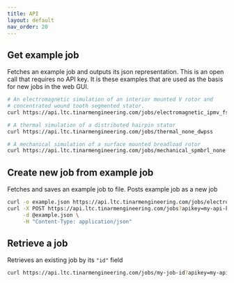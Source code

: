 ```yaml
---
title: API
layout: default
nav_order: 20
---
```


## Get example job

Fetches an example job and outputs its json representation.  This is an open call that requires no API key.  It is these examples that are used as the basis for new jobs in the web GUI.

```bash
# An electromagnetic simulation of an interior mounted V rotor and 
# concentrated wound tooth segmented stator.
curl https://api.ltc.tinarmengineering.com/jobs/electromagnetic_ipmv_fscwseg
```

```bash
# A thermal simulation of a distributed hairpin stator
curl https://api.ltc.tinarmengineering.com/jobs/thermal_none_dwpss
```

```bash
# A mechanical simulation of a surface mounted breadload rotor
curl https://api.ltc.tinarmengineering.com/jobs/mechanical_spmbrl_none
```

## Create new job from example job

Fetches and saves an example job to file.  Posts example job as a new job

```bash
curl -o example.json https://api.ltc.tinarmengineering.com/jobs/electromagnetic_ipmv_fscwseg
curl -X POST https://api.ltc.tinarmengineering.com/jobs?apikey=my-api-key \
     -d @example.json \
     -H "Content-Type: application/json"
```

## Retrieve a job

Retrieves an existing job by its ```"id"``` field
```bash
curl https://api.ltc.tinarmengineering.com/jobs/my-job-id?apikey=my-api-key
```

